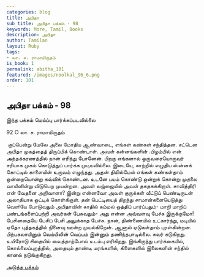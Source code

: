 ```yaml
---
categories: blog
title: அபிதா
sub_title: அபிதா பக்கம் - 98
keywords: More, Tamil, Books
description: அபிதா
author: Tamilan
layout: Ruby
tags:
- லா. ச. ராமாமிருதம்
is_book: 1
permalink: abitha_101
featured: /images/noolkal_96_6.png
order: 101
---
```

## அபிதா பக்கம் - 98

இந்த பக்கம் மெய்ப்பு பார்க்கப்படவில்லை

92 O லா. ச. ராமாமிருதம்

﻿ குப்பென்று மேலே அலை மோதிய ஆண்வாடை, எங்கள் கண்கள் சந்தித்தன. சட்டென அபிதா முகத்தைத் திருப்பிக் கொண்டாள். அவள் கன்னங்களின் .பிழம்பில் என் அந்தக்கரணத்தில் நான் எரிந்து போனேன். பிறகு எங்களால் ஒருவரையொருவர் சரியாக முகம் கொடுத்துப் பார்க்க முடியவில்லை. இடையே, காற்றில் எழுதிய ஸ்ன்னக் கோட்டில் காளையின் உருவம் எழுந்தது. அதன் திமில்மேல் எங்கள் கண்கள்தாம் ஒன்றையொன்று கவ்விக் கொண்டன. உடனே பயம் கொண்டு ஒன்றுக் கொன்று முதலை வாயினின்று விடுபெற முயன்றன. அவள் லஜ்ஜையில் அவள் தகதகக்கிறாள். சாவித்திரி என் வேதனை அறிவாளா? இன்று என்னவோ அவள் குருக்கள் வீட்டுப் பெண்டிருடன் அலாதியாக ஒட்டிக் கொள்கிறாள். தன் பெட்டியைத் திறந்து சாமான்களையெடுத்து வெளியே போடுவதும் அபிதாவின் காதில் கம்மல் ஒத்திப் பார்ப்பதும்- மாறி மாறிப் பண்டங்களைப்பற்றி அவர்கள் பேசுவதும்- அது என்ன அவ்வளவு பேச்சு இருக்குமோ! பேசினதையே பேசிப் பேசி அலுக்காத பேச்சு. நான், திண்ணையில் உட்கார்ந்து, மடியில் ஏதோ புத்தகத்தில் நினைவு ஊன்ற முயல்கிறேன். ஆனால் ஏடுகள்தாம் புரள்கின்றன. பிற்பகலாயினும் வெய்யிலின் வெப்பம் இன்னும் தணிந்தபாடில்லை. சுவர் சுடுகிறது. உயிரோடு சிதையில் வைத்தாற்போல் உடம்பு எரிகிறது. இங்கிருந்து பார்க்கையில், கொல்லைப்புறத்தில், அதையும் தாண்டி மரங்களில், கிளைகளில் இலைகளின் சந்தில் கானல் நடுங்குகிறது.

[அடுத்த பக்கம்](abitha_102)